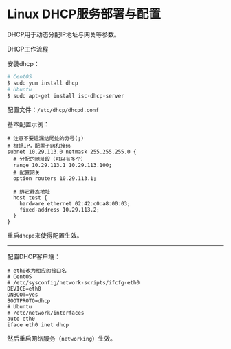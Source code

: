 # Linux DHCP服务部署与配置

DHCP用于动态分配IP地址与网关等参数。

DHCP工作流程

安装dhcp：

``` Bash
# CentOS
$ sudo yum install dhcp
# Ubuntu
$ sudo apt-get install isc-dhcp-server
```

配置文件：`/etc/dhcp/dhcpd.conf`

基本配置示例：

```
# 注意不要遗漏结尾处的分号(;) 
# 根据IP，配置子网和掩码
subnet 10.29.113.0 netmask 255.255.255.0 {
  # 分配的地址段（可以有多个）
  range 10.29.113.1 10.29.113.100;
  # 配置网关
  option routers 10.29.113.1;

  # 绑定静态地址
  host test {
    hardware ethernet 02:42:c0:a8:00:03;
    fixed-address 10.29.113.2;
  }
}
```

重启`dhcpd`来使得配置生效。

---

配置DHCP客户端：

```
# eth0改为相应的接口名
# CentOS
# /etc/sysconfig/network-scripts/ifcfg-eth0
DEVICE=eth0
ONBOOT=yes
BOOTPROTO=dhcp
# Ubuntu
# /etc/network/interfaces
auto eth0
iface eth0 inet dhcp
```

然后重启网络服务（`networking`）生效。


```


